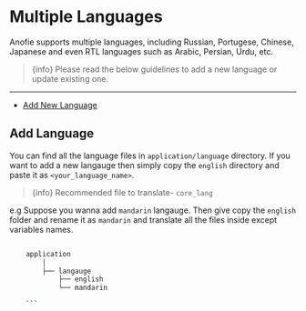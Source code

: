 # Multiple Languages

Anofie supports multiple languages, including Russian, Portugese, Chinese, Japanese and even RTL languages such as Arabic, Persian, Urdu, etc.

> {info} Please read the below guidelines to add a new language or update existing one.

---

- [Add New Language](#Add-New-Language)


<a name="Add-Language"></a>
## Add Language

You can find all the language files in `application/language` directory. If you want to add a new langauge then simply copy the `english` directory and paste it as `<your_language_name>`.

> {info} Recommended file to translate- `core_lang`

e.g Suppose you wanna add `mandarin` langauge. Then give copy the `english` folder and rename it as `mandarin` and translate all the files inside except variables names.

```bash

    application
        │
        ├── langauge
            ├── english
            └── mandarin

    ```
